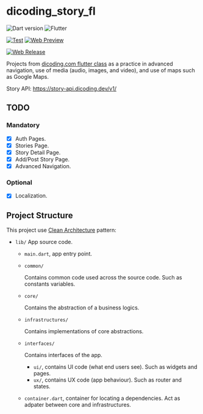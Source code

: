 [class-link]: https://www.dicoding.com/academies/480
[web-release]: https://dicoding-story.vercel.app/
[web-preview]: https://dicoding-story-preview.vercel.app/

# dicoding_story_fl

![Dart version](https://img.shields.io/badge/SDK-^3.3.0-red?style=flat&logo=dart&logoColor=2cb8f7&labelColor=333333&color=01579b)
![Flutter](https://img.shields.io/badge/SDK-^3.19.2-red?style=flat&logo=flutter&logoColor=2cb8f7&labelColor=333333&color=01579b)

[![Test](https://github.com/KeidsID/dicoding_story_fl/actions/workflows/test.yml/badge.svg)](https://github.com/KeidsID/dicoding_story_fl/actions/workflows/test.yml)
[![Web Preview](https://github.com/KeidsID/dicoding_story_fl/actions/workflows/web-preview.yml/badge.svg)][web-preview]

[![Web Release](https://github.com/KeidsID/dicoding_story_fl/actions/workflows/web-release.yml/badge.svg)][web-release]

Projects from [dicoding.com flutter class][class-link] as a practice in advanced
navigation, use of media (audio, images, and video), and use of maps such as
Google Maps.

Story API: https://story-api.dicoding.dev/v1/

## TODO

### Mandatory

- [x] Auth Pages.
- [x] Stories Page.
- [x] Story Detail Page.
- [x] Add/Post Story Page.
- [x] Advanced Navigation.

### Optional

- [x] Localization.

## Project Structure

This project use
[Clean Architecture](https://www.freecodecamp.org/news/a-quick-introduction-to-clean-architecture-990c014448d2/)
pattern:

- `lib/` App source code.

  - `main.dart`, app entry point.

  - `common/`

    Contains common code used across the source code. Such as constants
    variables.

  - `core/`

    Contains the abstraction of a business logics.

  - `infrastructures/`

    Contains implementations of core abstractions.

  - `interfaces/`

    Contains interfaces of the app.

    - `ui/`, contains UI code (what end users see). Such as widgets and pages.
    - `ux/`, contains UX code (app behaviour). Such as router and states.

  - `container.dart`, container for locating a dependencies. Act as adpater
    between core and infrastructures.

